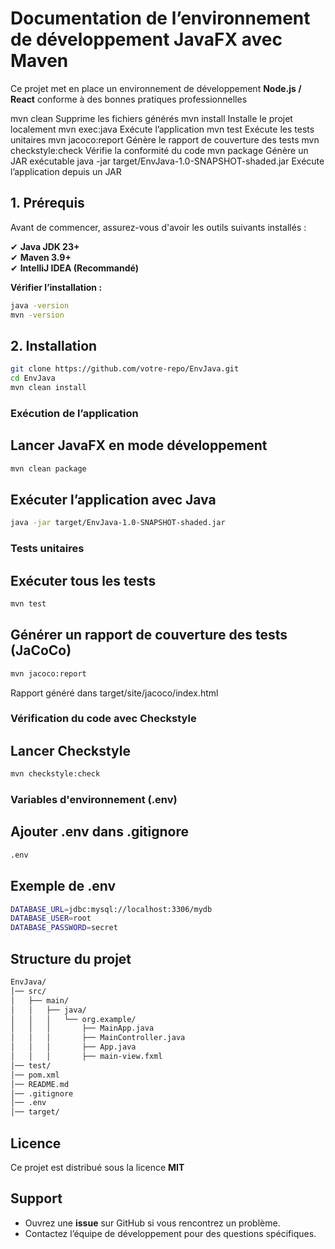 #  Documentation de l’environnement de développement JavaFX avec Maven

Ce projet met en place un environnement de développement **Node.js / React** conforme à des bonnes pratiques professionnelles 


mvn clean	Supprime les fichiers générés
mvn install	Installe le projet localement
mvn exec:java	Exécute l’application
mvn test	Exécute les tests unitaires
mvn jacoco:report	Génère le rapport de couverture des tests
mvn checkstyle:check	Vérifie la conformité du code
mvn package	Génère un JAR exécutable
java -jar target/EnvJava-1.0-SNAPSHOT-shaded.jar	Exécute l’application depuis un JAR

## 1. Prérequis

Avant de commencer, assurez-vous d'avoir les outils suivants installés :

✔ **Java JDK 23+**  
✔ **Maven 3.9+**  
✔ **IntelliJ IDEA (Recommandé)**  

**Vérifier l’installation :**
```bash
java -version
mvn -version
```

## 2. Installation

```bash
git clone https://github.com/votre-repo/EnvJava.git
cd EnvJava
mvn clean install
```
### Exécution de l’application
##  Lancer JavaFX en mode développement
```bash
mvn clean package
```

## Exécuter l’application avec Java
```bash
java -jar target/EnvJava-1.0-SNAPSHOT-shaded.jar
```

### Tests unitaires
##  Exécuter tous les tests
  ```bash
 mvn test
 ```

 ## Générer un rapport de couverture des tests (JaCoCo)
 ```bash
mvn jacoco:report
 ```
Rapport généré dans target/site/jacoco/index.html

### Vérification du code avec Checkstyle
##  Lancer Checkstyle

 ```bash
mvn checkstyle:check
  ```

### Variables d'environnement (.env)
##  Ajouter .env dans .gitignore
 ```bash
.env
  ```
## Exemple de .env

 ```bash
DATABASE_URL=jdbc:mysql://localhost:3306/mydb
DATABASE_USER=root
DATABASE_PASSWORD=secret
  ```

## Structure du projet
 ```bash
EnvJava/
│── src/
│   ├── main/
│   │   ├── java/
│   │   │   └── org.example/
│   │   │       ├── MainApp.java
│   │   │       ├── MainController.java
│   │   │       ├── App.java
│   │   │       ├── main-view.fxml
│── test/
│── pom.xml
│── README.md
│── .gitignore
│── .env
│── target/
  ```

## Licence 

Ce projet est distribué sous la licence **MIT**

## Support 

-   Ouvrez une **issue** sur GitHub si vous rencontrez un problème.
-   Contactez l’équipe de développement pour des questions spécifiques.
